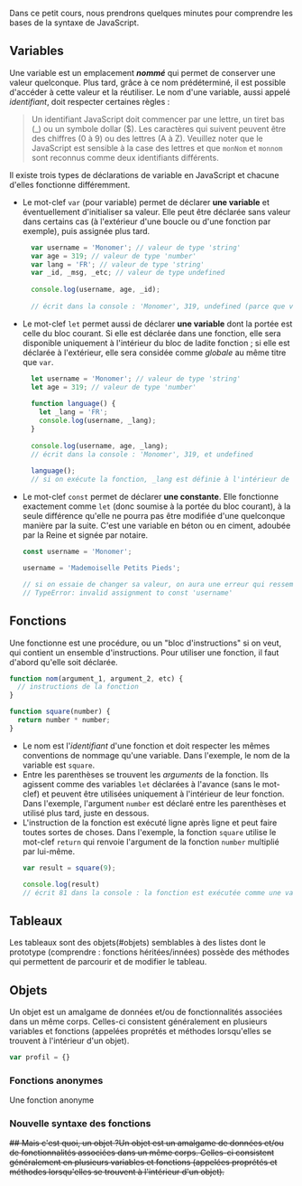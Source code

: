 Dans ce petit cours, nous prendrons quelques minutes pour comprendre les bases de la syntaxe de JavaScript.

## Variables

Une variable est un emplacement ***nommé*** qui permet de conserver une valeur quelconque. Plus tard, grâce à ce nom prédéterminé, il est possible d'accéder à cette valeur et la réutiliser. Le nom d'une variable, aussi appelé *identifiant*, doit respecter certaines règles :

> Un identifiant JavaScript doit commencer par une lettre, un tiret bas (\_) ou un symbole dollar ($). Les caractères qui suivent peuvent être des chiffres (0 à 9) ou des lettres (A à Z). Veuillez noter que le JavaScript est sensible à la case des lettres et que `monNom` et `monnom` sont reconnus comme deux identifiants différents.

Il existe trois types de déclarations de variable en JavaScript et chacune d'elles fonctionne différemment.
- Le mot-clef `var` (pour variable) permet de déclarer **une variable** et éventuellement d'initialiser sa valeur. Elle peut être déclarée sans valeur dans certains cas (à l'extérieur d'une boucle ou d'une fonction par exemple), puis assignée plus tard.
  ```js 
    var username = 'Monomer'; // valeur de type 'string'
    var age = 319; // valeur de type 'number'
    var lang = 'FR'; // valeur de type 'string'
    var _id, _msg, _etc; // valeur de type undefined
    
    console.log(username, age, _id);
    
    // écrit dans la console : 'Monomer', 319, undefined (parce que variable vide)
  ```
- Le mot-clef `let` permet aussi de déclarer **une variable** dont la portée est celle du bloc courant. Si elle est déclarée dans une fonction, elle sera disponible uniquement à l'intérieur du bloc de ladite fonction ; si elle est déclarée à l'extérieur, elle sera considée comme *globale* au même titre que `var`. 
  ```js 
    let username = 'Monomer'; // valeur de type 'string'
    let age = 319; // valeur de type 'number'
    
    function language() {
      let _lang = 'FR';
      console.log(username, _lang);
    }
    
    console.log(username, age, _lang);
    // écrit dans la console : 'Monomer', 319, et undefined
    
    language();
    // si on exécute la fonction, _lang est définie à l'intérieur de celle-ci et la console imprimera bien : 'Monomer', 'FR'
  ```
- Le mot-clef `const` permet de déclarer **une constante**. Elle fonctionne exactement comme `let` (donc soumise à la portée du bloc courant), à la seule différence qu'elle ne pourra pas être modifiée d'une quelconque manière par la suite. C'est une variable en béton ou en ciment, adoubée par la Reine et signée par notaire.
  ```js
  const username = 'Monomer';
  
  username = 'Mademoiselle Petits Pieds';
  
  // si on essaie de changer sa valeur, on aura une erreur qui ressemble à
  // TypeError: invalid assignment to const 'username'
  ```

## Fonctions

Une fonctionne est une procédure, ou un "bloc d'instructions" si on veut, qui contient un ensemble d'instructions. Pour utiliser une fonction, il faut d'abord qu'elle soit déclarée.

```js
function nom(argument_1, argument_2, etc) {
  // instructions de la fonction
}

function square(number) {
  return number * number;
}
```

- Le nom est l'*identifiant* d'une fonction et doit respecter les mêmes conventions de nommage qu'une variable. Dans l'exemple, le nom de la variable est `square`.
- Entre les parenthèses se trouvent les *arguments* de la fonction. Ils agissent comme des variables `let` déclarées à l'avance (sans le mot-clef) et peuvent être utilisées uniquement à l'intérieur de leur fonction. Dans l'exemple, l'argument `number` est déclaré entre les parenthèses et utilisé plus tard, juste en dessous.
- L'instruction de la fonction est exécuté ligne après ligne et peut faire toutes sortes de choses. Dans l'exemple, la fonction `square` utilise le mot-clef `return` qui renvoie l'argument de la fonction `number` multiplié par lui-même.
  ```js
  var result = square(9);
  
  console.log(result)
  // écrit 81 dans la console : la fonction est exécutée comme une valeur et non comme une fonction, grâce au mot-clef "return"
  ```

## Tableaux
Les tableaux sont des objets(#objets) semblables à des listes dont le prototype (comprendre : fonctions héritées/innées) possède des méthodes qui permettent de parcourir et de modifier le tableau.

## Objets
Un objet est un amalgame de données et/ou de fonctionnalités associées dans un même corps. Celles-ci consistent généralement en plusieurs variables et fonctions (appelées proprétés et méthodes lorsqu'elles se trouvent à l'intérieur d'un objet).

```js
var profil = {}
```

### Fonctions anonymes

Une fonction anonyme


### Nouvelle syntaxe des fonctions
~~## Mais c'est quoi, un objet ?Un objet est un amalgame de données et/ou de fonctionnalités associées dans un même corps. Celles-ci consistent généralement en plusieurs variables et fonctions (appelées proprétés et méthodes lorsqu'elles se trouvent à l'intérieur d'un objet).~~
